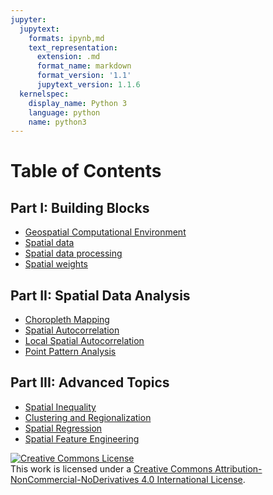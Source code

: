 ```yaml
---
jupyter:
  jupytext:
    formats: ipynb,md
    text_representation:
      extension: .md
      format_name: markdown
      format_version: '1.1'
      jupytext_version: 1.1.6
  kernelspec:
    display_name: Python 3
    language: python
    name: python3
---
```


<!-- #region {"deletable": true, "editable": true} -->
# Table of Contents

## Part I: Building Blocks

- [Geospatial Computational Environment](01_geospatial_computational_environment)
- [Spatial data](02_spatial_data)
- [Spatial data processing](03_spatial_data_processing)
- [Spatial weights](04_spatial_weights)

## Part II: Spatial Data Analysis

- [Choropleth Mapping](05_choropleth)
- [Spatial Autocorrelation](06_spatial_autocorrelation)
- [Local Spatial Autocorrelation](07_local_autocorrelation)
- [Point Pattern Analysis](08_point_pattern_analysis)

## Part III: Advanced Topics

- [Spatial Inequality](09_spatial_inequality)
- [Clustering and Regionalization](10_clustering_and_regionalization)
- [Spatial Regression](11_regression)
- [Spatial Feature Engineering](12_feature_engineering)

<a rel="license" href="http://creativecommons.org/licenses/by-nc-nd/4.0/"><img alt="Creative Commons License" style="border-width:0" src="https://i.creativecommons.org/l/by-nc-nd/4.0/88x31.png" /></a><br />This work is licensed under a <a rel="license" href="http://creativecommons.org/licenses/by-nc-nd/4.0/">Creative Commons Attribution-NonCommercial-NoDerivatives 4.0 International License</a>.
<!-- #endregion -->
